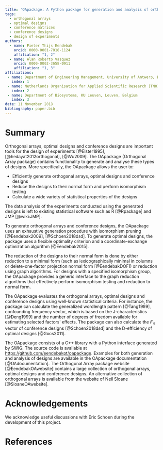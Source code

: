 ```yaml
---
title: 'OApackage: A Python package for generation and analysis of orthogonal arrays, optimal designs and conference designs'
tags:
  - orthogonal arrays
  - optimal designs
  - conference matrices
  - conference designs
  - design of experiments
authors:
  - name: Pieter Thijs Eendebak
    orcid: 0000-0001-7018-1124
    affiliation: "1, 2"
  - name: Alan Roberto Vazquez
    orcid: 0000-0002-3658-0911
    affiliation: "1, 3"
affiliations:
 - name: Department of Engineering Management, University of Antwerp, Belgium
   index: 1
 - name: Netherlands Organisation for Applied Scientific Research (TNO), P.O. Box 155, 2600 AD Delft, The Netherlands
   index: 2
 - name: Department of Biosystems, KU Leuven, Leuven, Belgium
   index: 3
date: 11 November 2018
bibliography: paper.bib
---
```


# Summary

Orthogonal arrays, optimal designs and conference designs are important tools for the design of
experiments [@Elster1995], [@hedayat2012orthogonal], [@Wu2009]. The OApackage (Orthogonal Array package) contains functionality 
to generate and analyse these types of designs. More specifically, the OApackage allows 
the user to:

* Efficiently generate orthogonal arrays, optimal designs and conference designs
* Reduce the designs to their normal form and perform isomorphism testing 
* Calculate a wide variety of statistical properties of the designs

The data analysis of the experiments conducted using the generated designs is left to 
existing statistical software such as R [@Rpackage] and JMP [@wiki:JMP].

To generate orthogonal arrays and conference designs, the OApackage uses an exhaustive 
generation procedure with isomorphism pruning [@Eendebak2009], [@Schoen2018dsd]. To generate 
optimal designs, the package uses a flexible optimality criterion and a coordinate-exchange 
optimization algorithm [@Eendebak2015].

The reduction of the designs to their normal form is done by either reduction to a minimal form 
(such as lexicographically minimal in columns or delete-one-factor projection normal form [@EendebakDOF])
or reduction using graph algorithms. For designs with a specified isomorphism group,
the OApackage provides a generic interface to the graph reduction algorithms that effectively perform isomorphism 
testing and reduction to normal form.

The OApackage evaluates the orthogonal arrays, optimal designs and conference designs using well-known statistical criteria. For instance,
the package can calculate the generalized wordlength pattern [@Tang1999], confounding frequency vector, which is based
on the J-characteristics [@Deng1999] 
and the number of degrees of freedom available for estimating selected factors' effects.
The package can also calculate the $F_4$ vector of
conference designs [@Schoen2018dsd] and the D-efficiency of optimal designs [@Goos2011]. 

The OApackage consists of a C++ library with a Python interface generated
by SWIG. The source code is available at https://github.com/eendebakpt/oapackage. Examples for both 
generation and analysis of designs are available in the OApackage documentation [@OAdocumentation].
The Orthogonal Array package website [@EendebakOAwebsite] contains a large collection of orthogonal arrays, 
optimal designs and conference designs. An alternative collection of orthogonal arrays is available from
the website of Neil Sloane [@SloaneOAwebsite]. 

# Acknowledgements

We acknowledge useful discussions with Eric Schoen during the development of this project.

# References
